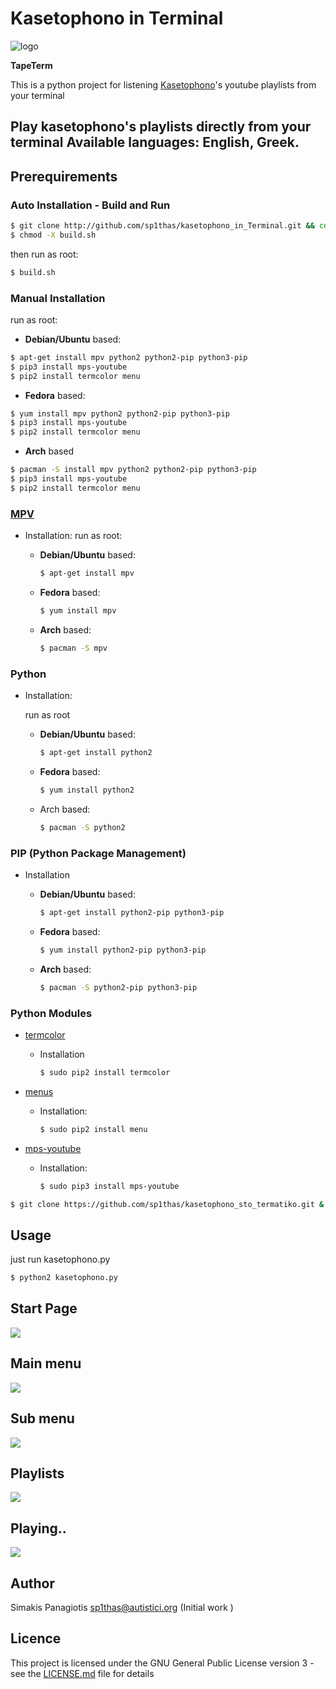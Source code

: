 # Kasetophono in Terminal
![logo](assets/logo.png)

**TapeTerm**

This is a python project for listening [Kasetophono](http://www.kasetophono.com)'s youtube playlists from your terminal

Play kasetophono's playlists directly from your terminal
Available languages: English, Greek.
---

## Prerequirements

### Auto Installation - Build and Run

```bash
$ git clone http://github.com/sp1thas/kasetophono_in_Terminal.git && cd kasetophono_in_Terminal
$ chmod -X build.sh
```



then run as root:

```bash
$ build.sh
```
### Manual Installation

run as root:

* **Debian/Ubuntu** based:

```bash
$ apt-get install mpv python2 python2-pip python3-pip
$ pip3 install mps-youtube
$ pip2 install termcolor menu
```

* **Fedora** based:

```bash
$ yum install mpv python2 python2-pip python3-pip
$ pip3 install mps-youtube
$ pip2 install termcolor menu
```

* **Arch** based

```bash
$ pacman -S install mpv python2 python2-pip python3-pip
$ pip3 install mps-youtube
$ pip2 install termcolor menu
```

### [MPV](https://mpv.io/)

* Installation:
  run as root:
  * **Debian\/Ubuntu** based:

    ```bash
    $ apt-get install mpv
    ```
  * **Fedora** based:
    ```bash
    $ yum install mpv
    ```
  * **Arch** based:
    ```bash
    $ pacman -S mpv
    ```


### Python

* Installation:

  run as root
  * **Debian/Ubuntu** based:
    ```bash
    $ apt-get install python2
    ```
  * **Fedora** based:
    ```bash
    $ yum install python2
    ```
  * Arch based:
    ```bash
    $ pacman -S python2
    ```


### PIP \(Python Package Management\)

* Installation

  * **Debian/Ubuntu** based:

    ```bash
    $ apt-get install python2-pip python3-pip
    ```

  * **Fedora** based:

    ```bash
    $ yum install python2-pip python3-pip
    ```

  * **Arch** based:

    ```bash
    $ pacman -S python2-pip python3-pip
    ```


### Python Modules

* [termcolor](https://pypi.python.org/pypi/termcolor)

  * Installation

    ```bash
    $ sudo pip2 install termcolor
    ```


* [menus](https://pypi.python.org/pypi/Menus)

  * Installation:

    ```bash
    $ sudo pip2 install menu
    ```


* [mps-youtube](https://github.com/mps-youtube/)

  * Installation:

    ```bash
    $ sudo pip3 install mps-youtube
    ```


```bash
$ git clone https://github.com/sp1thas/kasetophono_sto_termatiko.git & cd kasetophono_sto_termatiko
```

## Usage

just run kasetophono.py

```bash
$ python2 kasetophono.py
```

## Start Page

![](https://raw.githubusercontent.com/sp1thas/TapeTerm/master/assets/1.png)

## Main menu

![](https://raw.githubusercontent.com/sp1thas/TapeTerm/master/assets/2.png)

## Sub menu

![](https://raw.githubusercontent.com/sp1thas/TapeTerm/master/assets/3.png)

## Playlists

![](https://raw.githubusercontent.com/sp1thas/TapeTerm/master/assets/4.png)

## Playing..
![](https://raw.githubusercontent.com/sp1thas/TapeTerm/master/assets/5.png)

## Author
Simakis Panagiotis [sp1thas@autistici.org](mailto://sp1thas@autistici.org) (Initial work )

## Licence
This project is licensed under the GNU General Public License version 3 - see the [LICENSE.md](LICENSE.md) file for details
